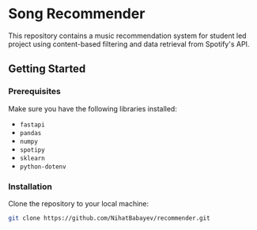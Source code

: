 # Song Recommender

This repository contains a music recommendation system for student led project using content-based filtering and data retrieval from Spotify's API.

## Getting Started

### Prerequisites

Make sure you have the following libraries installed:

- `fastapi`
- `pandas`
- `numpy`
- `spotipy`
- `sklearn`
- `python-dotenv`

### Installation

Clone the repository to your local machine:

```bash
git clone https://github.com/NihatBabayev/recommender.git
